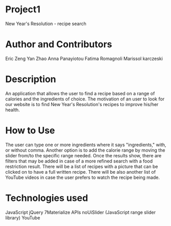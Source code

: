 # Project1
New Year's Resolution - recipe search

# Author and Contributors
Eric Zeng
Yan Zhao
Anna Panayiotou
Fatima Romagnoli
Marissol karczeski

# Description
An application that allows the user to find a recipe based on a range of calories and the ingredients of choice.
The motivation of an user to look for our website is to find New Year's Resolution's recipes to improve his/her health.

# How to Use
The user can type one or more ingredients where it says "ingredients," with, or without comma. Another option is to add the calorie range by moving the slider from/to the specific range needed.
Once the results show, there are filters that may be added in case of a more refined search with a food restriction result. There will be a list of recipes with a picture that can be clicked on to have a full written recipe. There will be also another list of YouTube videos in case the user prefers to watch the recipe being made.

# Technologies used
JavaScript
jQuery
7Materialize
APIs
noUiSlider (JavaScript range slider library)
YouTube



